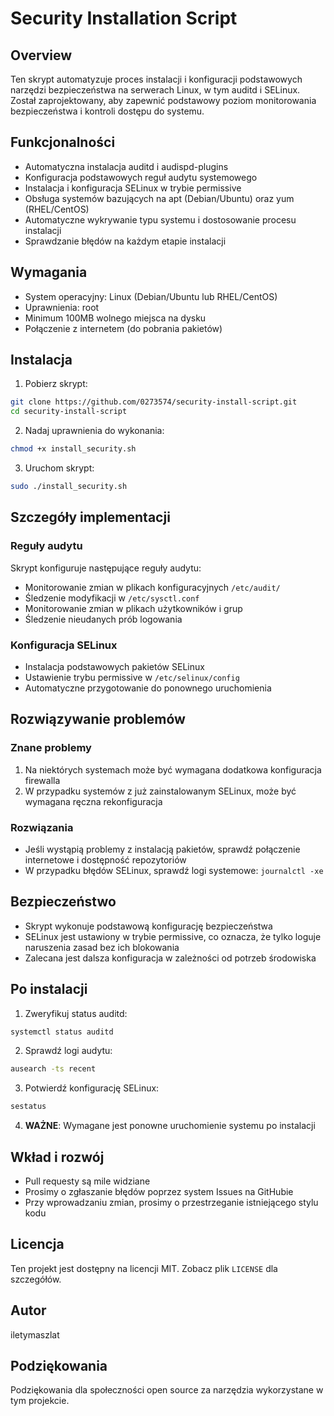 # Security Installation Script

## Overview
Ten skrypt automatyzuje proces instalacji i konfiguracji podstawowych narzędzi bezpieczeństwa na serwerach Linux, w tym auditd i SELinux. Został zaprojektowany, aby zapewnić podstawowy poziom monitorowania bezpieczeństwa i kontroli dostępu do systemu.

## Funkcjonalności
- Automatyczna instalacja auditd i audispd-plugins
- Konfiguracja podstawowych reguł audytu systemowego
- Instalacja i konfiguracja SELinux w trybie permissive
- Obsługa systemów bazujących na apt (Debian/Ubuntu) oraz yum (RHEL/CentOS)
- Automatyczne wykrywanie typu systemu i dostosowanie procesu instalacji
- Sprawdzanie błędów na każdym etapie instalacji

## Wymagania
- System operacyjny: Linux (Debian/Ubuntu lub RHEL/CentOS)
- Uprawnienia: root
- Minimum 100MB wolnego miejsca na dysku
- Połączenie z internetem (do pobrania pakietów)

## Instalacja
1. Pobierz skrypt:
```bash
git clone https://github.com/0273574/security-install-script.git
cd security-install-script
```

2. Nadaj uprawnienia do wykonania:
```bash
chmod +x install_security.sh
```

3. Uruchom skrypt:
```bash
sudo ./install_security.sh
```

## Szczegóły implementacji

### Reguły audytu
Skrypt konfiguruje następujące reguły audytu:
- Monitorowanie zmian w plikach konfiguracyjnych `/etc/audit/`
- Śledzenie modyfikacji w `/etc/sysctl.conf`
- Monitorowanie zmian w plikach użytkowników i grup
- Śledzenie nieudanych prób logowania

### Konfiguracja SELinux
- Instalacja podstawowych pakietów SELinux
- Ustawienie trybu permissive w `/etc/selinux/config`
- Automatyczne przygotowanie do ponownego uruchomienia

## Rozwiązywanie problemów

### Znane problemy
1. Na niektórych systemach może być wymagana dodatkowa konfiguracja firewalla
2. W przypadku systemów z już zainstalowanym SELinux, może być wymagana ręczna rekonfiguracja

### Rozwiązania
- Jeśli wystąpią problemy z instalacją pakietów, sprawdź połączenie internetowe i dostępność repozytoriów
- W przypadku błędów SELinux, sprawdź logi systemowe: `journalctl -xe`

## Bezpieczeństwo
- Skrypt wykonuje podstawową konfigurację bezpieczeństwa
- SELinux jest ustawiony w trybie permissive, co oznacza, że tylko loguje naruszenia zasad bez ich blokowania
- Zalecana jest dalsza konfiguracja w zależności od potrzeb środowiska

## Po instalacji
1. Zweryfikuj status auditd:
```bash
systemctl status auditd
```

2. Sprawdź logi audytu:
```bash
ausearch -ts recent
```

3. Potwierdź konfigurację SELinux:
```bash
sestatus
```

4. **WAŻNE**: Wymagane jest ponowne uruchomienie systemu po instalacji

## Wkład i rozwój
- Pull requesty są mile widziane
- Prosimy o zgłaszanie błędów poprzez system Issues na GitHubie
- Przy wprowadzaniu zmian, prosimy o przestrzeganie istniejącego stylu kodu

## Licencja
Ten projekt jest dostępny na licencji MIT. Zobacz plik `LICENSE` dla szczegółów.

## Autor
iletymaszlat

## Podziękowania
Podziękowania dla społeczności open source za narzędzia wykorzystane w tym projekcie.
